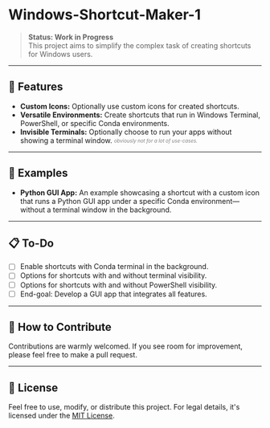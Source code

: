 # Windows-Shortcut-Maker-1

> **Status: Work in Progress**  
> This project aims to simplify the complex task of creating shortcuts for Windows users.

---

## 🌟 Features

- **Custom Icons:** Optionally use custom icons for created shortcuts.
- **Versatile Environments:** Create shortcuts that run in Windows Terminal, PowerShell, or specific Conda environments.
- **Invisible Terminals:** Optionally choose to run your apps without showing a terminal window. <sub><sup><i><span style="color:grey">obviously not for a lot of use-cases.</span></i></sup></sub>

---

## 📝 Examples

- **Python GUI App:** An example showcasing a shortcut with a custom icon that runs a Python GUI app under a specific Conda environment—without a terminal window in the background.

---

## 📋 To-Do

- [ ] Enable shortcuts with Conda terminal in the background.
- [ ] Options for shortcuts with and without terminal visibility.
- [ ] Options for shortcuts with and without PowerShell visibility.
- [ ] End-goal: Develop a GUI app that integrates all features.

---

## 🤝 How to Contribute

Contributions are warmly welcomed. If you see room for improvement, please feel free to make a pull request.

---

## 📜 License

Feel free to use, modify, or distribute this project. For legal details, it's licensed under the [MIT License](LICENSE).

